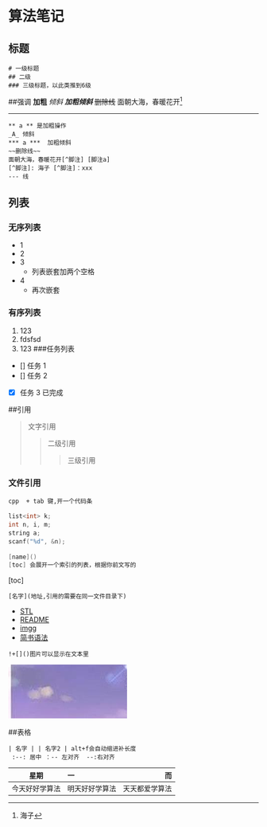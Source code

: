 # 算法笔记

## 标题

```
# 一级标题
## 二级
### 三级标题，以此类推到6级
```

##强调
**加粗** _倾斜_ **_加粗倾斜_** ~~删除线~~
面朝大海，春暖花开[^脚注]
[^脚注]: 海子

---

```
** a ** 是加粗操作
_A_ 倾斜
*** a ***  加粗倾斜
~~删除线~~
面朝大海，春暖花开[^脚注] [脚注a]
[^脚注]: 海子 [^脚注]：xxx
--- 线
```

## 列表

### 无序列表

- 1
- 2
- 3
  - 列表嵌套加两个空格
- 4
  - 再次嵌套

### 有序列表

1. 123
2. fdsfsd
3. 123 ###任务列表

- [] 任务 1
- [] 任务 2
- [x] 任务 3 已完成

##引用

> 文字引用
>
> > 二级引用
> >
> > > 三级引用

### 文件引用

```
cpp  + tab 键,开一个代码条
```

```C++ {.line-numbers}
list<int> k;
int n, i, m;
string a;
scanf("%d", &n);
```

```C++ {.line-numbers}
[name]()
[toc] 会展开一个索引的列表，根据你前文写的
```

[toc]

```
[名字](地址,引用的需要在同一文件目录下)
```

- [STL](STL.md)
- [README](../README.md)
- [imgg](测试图.png)
- [简书语法](https://www.jianshu.com/p/c79fd3f7fdfa#fn1)

```
!+[]()图片可以显示在文本里
```

![img](img/STL_1.png)

##表格

```
| 名字 | | 名字2 | alt+f会自动缩进补长度
 :--: 居中 ：-- 左对齐  --:右对齐
```
|      星期       | 一              |     而 |
| :-------------: | :-------------- | -----: |
| 今天好好学算法 | 明天好好学算法| 天天都爱学算法 |

